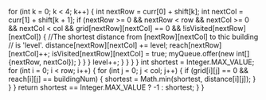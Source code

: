 for (int k = 0; k < 4; k++) {
int nextRow = curr[0] + shift[k];
int nextCol = curr[1] + shift[k + 1];
if (nextRow >= 0 && nextRow < row && nextCol >= 0 && nextCol < col
&& grid[nextRow][nextCol] == 0 && !isVisited[nextRow][nextCol]) {
//The shortest distance from [nextRow][nextCol] to thic building
// is 'level'.
distance[nextRow][nextCol] += level;
reach[nextRow][nextCol]++;
isVisited[nextRow][nextCol] = true;
myQueue.offer(new int[] {nextRow, nextCol});
}
}
}
level++;
}
}
}
}
int shortest = Integer.MAX_VALUE;
for (int i = 0; i < row; i++) {
for (int j = 0; j < col; j++) {
if (grid[i][j] == 0 && reach[i][j] == buildingNum) {
shortest = Math.min(shortest, distance[i][j]);
}
}
}
return shortest == Integer.MAX_VALUE ? -1 : shortest;
}
}
```